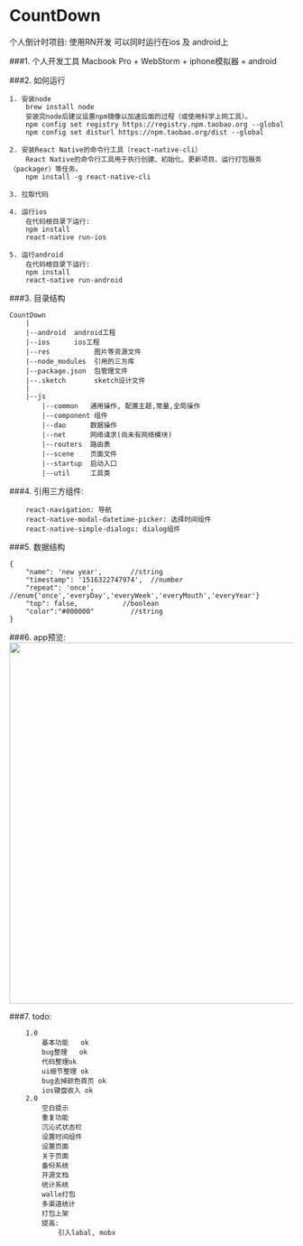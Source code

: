 # CountDown
个人倒计时项目: 使用RN开发 可以同时运行在ios 及 android上

###1. 个人开发工具
    Macbook Pro + WebStorm + iphone模拟器 + android

###2. 如何运行
```
1. 安装node
    brew install node
    安装完node后建议设置npm镜像以加速后面的过程（或使用科学上网工具）。
    npm config set registry https://registry.npm.taobao.org --global
    npm config set disturl https://npm.taobao.org/dist --global
   
2. 安装React Native的命令行工具（react-native-cli）
    React Native的命令行工具用于执行创建、初始化、更新项目、运行打包服务（packager）等任务。
    npm install -g react-native-cli
    
3. 拉取代码
   
4. 运行ios
    在代码根目录下运行:
    npm install
    react-native run-ios
   
5. 运行android
    在代码根目录下运行:
    npm install
    react-native run-android
```

###3. 目录结构
```
CountDown
    |
    |--android  android工程
    |--ios      ios工程
    |--res           图片等资源文件
    |--node_modules  引用的三方库
    |--package.json  包管理文件
    |--.sketch       sketch设计文件
    |
    |--js
        |--common   通用操作, 配置主题,常量,全局操作
        |--component 组件
        |--dao      数据操作
        |--net      网络请求(尚未有网络模块)
        |--routers  路由表
        |--scene    页面文件
        |--startup  启动入口
        |--util     工具类
```
###4. 引用三方组件:
```
    react-navigation: 导航
    react-native-modal-datetime-picker: 选择时间组件
    react-native-simple-dialogs: dialog组件
```
###5. 数据结构
```
{
    "name": 'new year',       //string
    "timestamp": '1516322747974',  //number
    "repeat": 'once',         //enum{'once','everyDay','everyWeek','everyMouth','everyYear'}
    "top": false,           //boolean
    "color":"#000000"         //string
}
```

###6. app预览:
<img src="http://ovxz7mlox.bkt.clouddn.com/Group.png" width="640"/>

###7. todo:
```
    1.0
        基本功能   ok
        bug整理   ok
        代码整理ok
        ui细节整理 ok 
        bug去掉颜色首页 ok
        ios键盘收入 ok
    2.0
        空白提示
        重复功能
        沉沁式状态栏
        设置时间组件
        设置页面
        关于页面
        备份系统
        开源文档
        统计系统
        walle打包
        多渠道统计
        打包上架
        提高:   
            引入labal, mobx 
```

